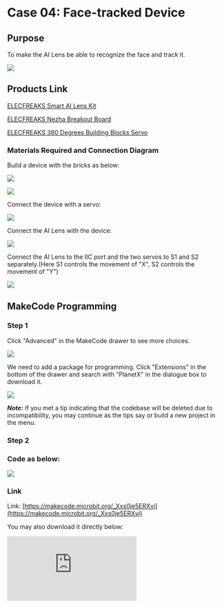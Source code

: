 # Case 04: Face-tracked Device

## Purpose

To make the AI Lens be able to recognize the face and track it.

![](./images/05035_01.png)

## Products Link

[ELECFREAKS Smart AI Lens Kit](https://www.elecfreaks.com/elecfreaks-smart-ai-lens-kit.html)

[ELECFREAKS Nezha Breakout Board](https://www.elecfreaks.com/nezha-breakout-board.html)

[ELECFREAKS 360 Degrees Building Blocks Servo](https://www.elecfreaks.com/geekservo-2kg-360-degrees-compatible-with-lego.html)

### Materials Required and Connection Diagram


 Build a device with the bricks as below:

![](./images/05035_04_03.png)

![](./images/05035_04_04.png)

 Connect the device with a servo:

![](./images/05035_04_05.png)

 Connect the AI Lens with the device:

![](./images/05035_04_06.png)

 Connect the AI Lens to the IIC port and the two servos to S1 and S2 separately.(Here S1 controls the movement of "X", S2 controls the movement of "Y")


![](./images/05035_04_07.png)

## MakeCode Programming


### Step 1

Click "Advanced" in the MakeCode drawer to see more choices.

![](./images/05001_04.png)

We need to add a package for programming. Click "Extensions" in the bottom of the drawer and search with "PlanetX" in the dialogue box to download it.

![](./images/05001_05.png)

***Note:*** If you met a tip indicating that the codebase will be deleted due to incompatibility, you may continue as the tips say or build a new project in the menu.

### Step 2

### Code as below:

![](./images/05035_04_08.png)


### Link
Link: [https://makecode.microbit.org/_Xxs0je5ERXvi](https://makecode.microbit.org/_Xxs0je5ERXvi)

You may also download it directly below:


<div
    style={{
        position: 'relative',
        paddingBottom: '60%',
        overflow: 'hidden',
    }}
>
    <iframe
        src="https://makecode.microbit.org/_Xxs0je5ERXvi"
        frameborder="0"
        sandbox="allow-popups allow-forms allow-scripts allow-same-origin"
        style={{
            position: 'absolute',
            width: '100%',
            height: '100%',
        }}
    />
</div>


### Result
 The AI Lens would track your face(move along with your face).
